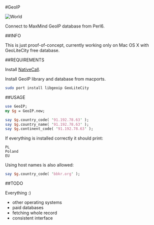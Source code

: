 #GeoIP

![World](http://modules.perl6.org/logos/GeoIP.png)

Connect to MaxMind GeoIP database from Perl6.

##INFO

This is just proof-of-concept, currently working only on Mac OS X with GeoLiteCity free database.

##REQUIREMENTS

Install [NativeCall](https://github.com/jnthn/zavolaj).

Install GeoIP library and database from macports.

```bash
sudo port install libgeoip GeoLiteCity
```

##USAGE

```perl
use GeoIP;
my $g = GeoIP.new;

say $g.country_code( '91.192.78.63' );
say $g.country_name( '91.192.78.63' );
say $g.continent_code( '91.192.78.63' );
```

If everything is installed correctly it should print:

```
PL
Poland
EU
```

Using host names is also allowed:

```perl
say $g.country_code( 'bbkr.org' );
```

##TODO

Everything :)

* other operating systems
* paid databases
* fetching whole record
* consistent interface
